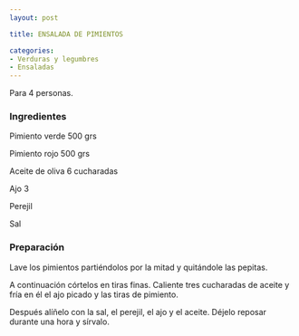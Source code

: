 ```yaml
---
layout: post

title: ENSALADA DE PIMIENTOS

categories:
- Verduras y legumbres
- Ensaladas
---
```

Para 4 personas.

<h3>Ingredientes</h3>

Pimiento verde 500 grs

Pimiento rojo 500 grs

Aceite de oliva 6 cucharadas

Ajo 3

Perejil

Sal

<h3>Preparación</h3>

Lave los pimientos partiéndolos por la mitad y quitándole las pepitas.

A continuación córtelos en tiras finas. Caliente tres cucharadas de aceite y fría en él el ajo picado y las tiras de pimiento.

Después alíñelo con la sal, el perejil, el ajo y el aceite. Déjelo reposar durante una hora y sírvalo.

